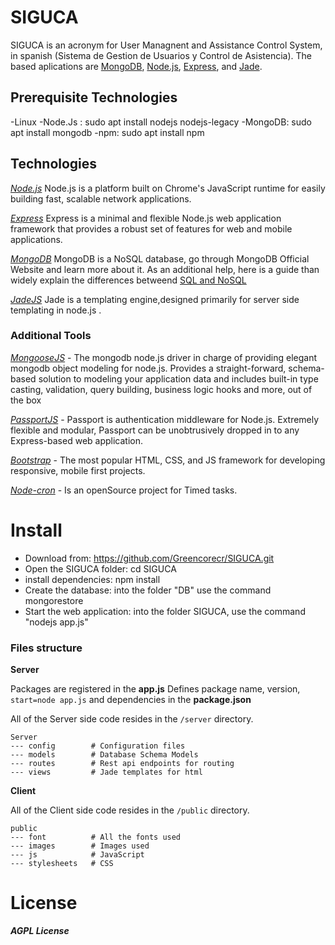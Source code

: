
SIGUCA
=========

SIGUCA is an acronym for User Managnent and Assistance Control System, in spanish (Sistema de Gestion de Usuarios y Control de Asistencia). The based aplications are [MongoDB][mongodb], [Node.js][nodejs], [Express][express], and [Jade][jade]. 


## Prerequisite Technologies

-Linux 
-Node.Js : sudo apt install nodejs nodejs-legacy
-MongoDB: sudo apt install mongodb
-npm: sudo apt install npm


## Technologies 

*[Node.js][nodejs]* 
	Node.js is a platform built on Chrome's JavaScript runtime for easily building fast, scalable network applications. 

*[Express][express]*
	Express is a minimal and flexible Node.js web application framework that provides a robust set of features for web and mobile applications. 

*[MongoDB][mongodb]*
	MongoDB is a NoSQL database, go through MongoDB Official Website and learn more about it. As an additional help, here is a guide than widely explain the differences betweend [SQL and NoSQL ][guideSQL]

*[JadeJS][jade]* 
		Jade is a templating engine,designed primarily for server side templating in node.js .

### Additional Tools

*[MongooseJS][mongoose]* - The mongodb node.js driver in charge of providing elegant mongodb object modeling for node.js. Provides a straight-forward, schema-based solution to modeling your application data and includes built-in type casting, validation, query building, business logic hooks and more, out of the box

*[PassportJS][passport]* - Passport is authentication middleware for Node.js. Extremely flexible and modular, Passport can be unobtrusively dropped in to any Express-based web application.

*[Bootstrap][bootstrap]* - The most popular HTML, CSS, and JS framework for developing responsive, mobile first projects.

*[Node-cron][cron]* - Is an openSource project for Timed tasks.

Install
==========

  -  Download from: https://github.com/Greencorecr/SIGUCA.git
  -  Open the SIGUCA folder: cd SIGUCA
  -  install dependencies: npm install 
  -  Create the database: into the folder "DB" use the command mongorestore
  -  Start the web application: into the folder SIGUCA, use the command "nodejs app.js"

### Files structure

**Server**

Packages are registered in the **app.js** 
Defines package name, version, `start=node app.js` and dependencies in the **package.json**   

All of the Server side code resides in the `/server` directory.

    Server
    --- config        # Configuration files
    --- models        # Database Schema Models
    --- routes        # Rest api endpoints for routing
    --- views         # Jade templates for html

**Client**

All of the Client side code resides in the `/public` directory.

    public            
    --- font          # All the fonts used
    --- images        # Images used
    --- js            # JavaScript
    --- stylesheets   # CSS

License
==========

***AGPL License***

[downloadNodejs]:http://nodejs.org/download/
[downloadMongodb]:http://www.mongodb.org/downloads
[nodejs]:http://www.nodejs.org/
[nodeschool]:http:nodeschool.io/#workshoppers
[mongodb]:http://www.mongodb.org/
[manualMongodb]:http://docs.mongodb.org/manual
[express]:http://expressjs.com/starter/hello-world.html
[jade]:http://jade-lang.com/tutorial/
[guide]:https://github.com/rodrigopolo/node-mongo-demo/tree/master/install_instructions
[guideSQL]:http://code.tutsplus.com/articles/mapping-relational-databases-and-sql-to-mongodb--net-35650
[passport]:http://passportjs.org/guide/
[mongoose]:http://mongoosejs.com/
[bootstrap]:http://getbootstrap.com/
[cron]:https://github.com/Mireya538/node-cron
